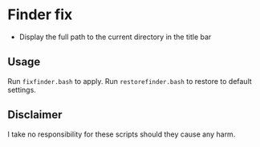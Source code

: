 Finder fix
===================

- Display the full path to the current directory in the title bar


Usage
------------------

Run `fixfinder.bash` to apply. Run `restorefinder.bash` to restore to default settings.


Disclaimer
------------------

I take no responsibility for these scripts should they cause any harm.
